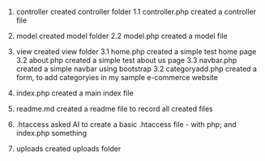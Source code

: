 1. controller
created controller folder
1.1 controller.php
created a controller file

2. model
created model folder
2.2 model.php
created a model file

3. view
created view folder
3.1 home.php
created a simple test home page
3.2 about.php
created a simple test about us page
3.3 navbar.php
created a simple navbar using bootstrap
3.2 categoryadd.php
created a form, to add categoryies in my sample e-commerce website

4. index.php
created a main index file

5. readme.md
created a readme file to record all created files

6. .htaccess
asked AI to create a basic .htaccess file - with php; and index.php something

7. uploads
created uploads folder
